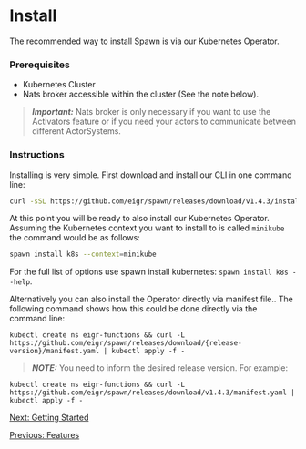 # Install

The recommended way to install Spawn is via our Kubernetes Operator.

### Prerequisites

- Kubernetes Cluster
- Nats broker accessible within the cluster (See the note below).

> **_Important:_** Nats broker is only necessary if you want to use the Activators feature or if you need your actors to communicate between different ActorSystems.

### Instructions

Installing is very simple. First download and install our CLI in one command line:

```sh
curl -sSL https://github.com/eigr/spawn/releases/download/v1.4.3/install.sh | sh
```

At this point you will be ready to also install our Kubernetes Operator. Assuming the Kubernetes context you want to install to is called `minikube` the command would be as follows:

```sh
spawn install k8s --context=minikube
```

For the full list of options use spawn install kubernetes: `spawn install k8s --help`.

Alternatively you can also install the Operator directly via manifest file.. The following command shows how this could be done directly via the command line:

```shell
kubectl create ns eigr-functions && curl -L https://github.com/eigr/spawn/releases/download/{release-version}/manifest.yaml | kubectl apply -f -
```

> **_NOTE:_** You need to inform the desired release version. For example:

```shell
kubectl create ns eigr-functions && curl -L https://github.com/eigr/spawn/releases/download/v1.4.3/manifest.yaml | kubectl apply -f -
```

[Next: Getting Started](getting_started.md)

[Previous: Features](features.md)